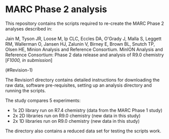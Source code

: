 # MARC Phase 2 analysis

This repository contains the scripts required to re-create the MARC Phase 2 analyses described in:

Jain M, Tyson JR, Loose M, Ip CLC, Eccles DA, O'Grady J, Malla S, Leggett RM, Wallerman O, Jansen HJ, Zalunin V, Birney E, Brown BL, Snutch TP, Olsen HE, Minion Analysis and Reference Consortium. MinION Analysis and Reference Consortium: Phase 2 data release and analysis of R9.0 chemistry [*F1000, in submission*]

(#Revision-1)

The Revision1 directory contains detailed instructions for downloading the raw data, software pre-requisites, setting up an analysis directory and running the scripts.

The study compares 5 experiments:
- 1x 2D library run on R7.4 chemistry (data from the MARC Phase 1 study)
- 2x 2D libraries run on R9.0 chemistry (new data in this study)
- 2x 1D libraries run on R9.0 chemistry (new data in this study)

The directory also contains a reduced data set for testing the scripts work.
